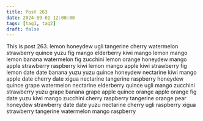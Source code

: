 ```yaml
---
title: Post 263
date: 2024-09-01 12:00:00
tags: [tag1, tag2]
draft: false
---
```

This is post 263.
lemon
honeydew
ugli
tangerine
cherry
watermelon
strawberry
quince
yuzu
fig
mango
elderberry
kiwi
mango
lemon
mango
lemon
banana
watermelon
fig
zucchini
lemon
orange
honeydew
mango
apple
strawberry
raspberry
kiwi
lemon
mango
apple
kiwi
strawberry
fig
lemon
date
date
banana
yuzu
yuzu
quince
honeydew
nectarine
kiwi
mango
apple
date
cherry
date
xigua
nectarine
tangerine
raspberry
honeydew
quince
grape
watermelon
nectarine
elderberry
quince
ugli
mango
zucchini
strawberry
yuzu
grape
banana
grape
apple
quince
orange
apple
orange
fig
date
yuzu
kiwi
mango
zucchini
cherry
raspberry
tangerine
orange
pear
honeydew
strawberry
date
date
yuzu
nectarine
cherry
ugli
raspberry
xigua
strawberry
tangerine
watermelon
mango
raspberry
